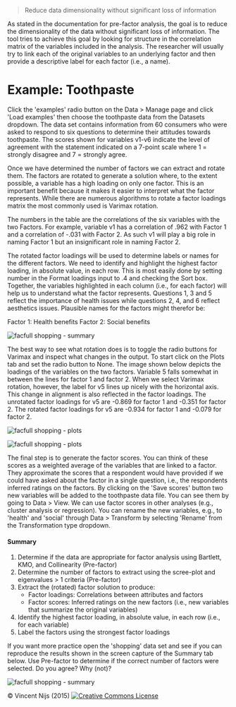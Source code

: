 > Reduce data dimensionality without significant loss of information

As stated in the documentation for pre-factor analysis, the goal is to reduce the dimensionality of the data without significant loss of information. The tool tries to achieve this goal by looking for structure in the correlation matrix of the variables included in the analysis. The researcher will usually try to link each of the original variables to an underlying factor and then provide a descriptive label for each factor (i.e., a name).

# Example: Toothpaste

Click the 'examples' radio button on the Data > Manage page and click 'Load examples' then choose the toothpaste  data from the Datasets dropdown. The data set contains information from 60 consumers who were asked to respond to six questions to determine their attitudes towards toothpaste. The scores shown for variables v1-v6 indicate the level of agreement with the statement indicated on a 7-point scale where 1 = strongly disagree and 7 = strongly agree.

Once we have determined the number of factors we can extract and rotate them. The factors are rotated to generate a solution where, to the extent possible, a variable has a high loading on only one factor. This is an important benefit because it makes it easier to interpret what the factor represents. While there are numerous algorithms to rotate a factor loadings matrix the most commonly used is Varimax rotation.

The numbers in the table are the correlations of the six variables with the two Factors. For example, variable v1 has a correlation of .962 with Factor 1 and a correlation of -.031 with Factor 2. As such v1 will play a big role in naming Factor 1 but an insignificant role in naming Factor 2.

The rotated factor loadings will be used to determine labels or names for the different factors. We need to identify and highlight the highest factor loading, in absolute value, in each row. This is most easily done by setting number in the Format loadings input to .4 and checking the Sort box. Together, the variables highlighted in each column (i.e., for each factor) will help us to understand what the factor represents. Questions 1, 3 and 5 reflect the importance of health issues while questions 2, 4, and 6 reflect aesthetics issues. Plausible names for the factors might therefor be:

Factor 1: Health benefits
Factor 2: Social benefits

![facfull shopping - summary](figures_marketing/facfull_toothpaste_summary.png)

The best way to see what rotation does is to toggle the radio buttons for Varimax and inspect what changes in the output. To start click on the Plots tab and set the radio button to None. The image shown below depicts the loadings of the variables on the two factors. Variable 5 falls somewhat in between the lines for factor 1 and factor 2. When we select Varimax rotation, however, the label for v5 lines up nicely with the horizontal axis. This change in alignment is also reflected in the factor loadings. The unrotated factor loadings for v5 are -0.869 for factor 1 and -0.351 for factor 2. The rotated factor loadings for v5 are -0.934 for factor 1 and -0.079 for factor 2.

![facfull shopping - plots](figures_marketing/facfull_toothpaste_plots_no_rotation.png)

![facfull shopping - plots](figures_marketing/facfull_toothpaste_plots_rotation.png)

The final step is to generate the factor scores. You can think of these scores as a weighted average of the variables that are linked to a factor. They approximate the scores that a respondent would have provided if we could have asked about the factor in a single question, i.e., the respondents inferred ratings on the factors. By clicking on the 'Save scores' button two new variables will be added to the toothpaste data file. You can see them by going to Data > View. We can use factor scores in other analyses (e.g., cluster analysis or regression). You can rename the new variables, e.g., to 'health' and 'social' through Data > Transform by selecting 'Rename' from the Transformation type dropdown.

#### Summary

1. Determine if the data are appropriate for factor analysis using Bartlett, KMO, and Collinearity (Pre-factor)
2. Determine the number of factors to extract using the scree-plot and eigenvalues > 1 criteria (Pre-factor)
3. Extract the (rotated) factor solution to produce:
	- Factor loadings: Correlations between attributes and factors
	- Factor scores: Inferred ratings on the new factors (i.e., new variables that summarize the original variables)
5. Identify the highest factor loading, in absolute value, in each row (i.e., for each variable)
4. Label the factors using the strongest factor loadings

If you want more practice open the 'shopping' data set and see if you can reproduce the results shown in the screen capture of the Summary tab below. Use Pre-factor to determine if the correct number of factors were selected. Do you agree? Why (not)?

![facfull shopping - summary](figures_marketing/facfull_shopping_summary.png)

&copy; Vincent Nijs (2015) <a rel="license" href="http://creativecommons.org/licenses/by-nc-sa/4.0/" target="_blank"><img alt="Creative Commons License" style="border-width:0" src="imgs/80x15.png" /></a>
